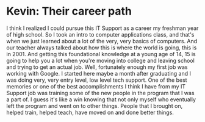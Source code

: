 # Kevin: Their career path

I think I realized I could pursue this IT Support as a career my freshman year of high school. So I took an intro to computer applications class, and that's when we just learned about a lot of the very, very basics of computers. And our teacher always talked about how this is where the world is going, this is in 2001. And getting this foundational knowledge at a young age of 14, 15 is going to help you a lot when you're moving into college and leaving school and trying to get an actual job. Well, fortunately enough my first job was working with Google. I started here maybe a month after graduating and I was doing very, very entry level, low level tech support. One of the best memories or one of the best accomplishments I think I have from my IT Support job was training some of the new people in the program that I was a part of. I guess it's like a win knowing that not only myself who eventually left the program and went on to other things. People that I brought on, helped train, helped teach, have moved on and done better things.